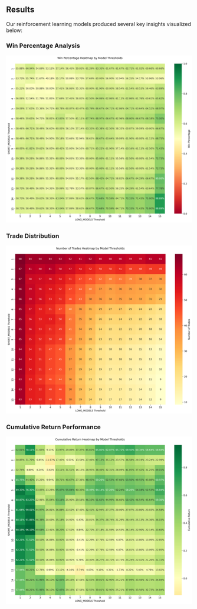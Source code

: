 ## Results

Our reinforcement learning models produced several key insights visualized below:

### Win Percentage Analysis
![Win Percentage Heatmap](./images/win_percentage_heatmap.png)

### Trade Distribution
![Trades Heatmap](./images/trades_heatmap.png)

### Cumulative Return Performance
![Cumulative Return Heatmap](./images/cumulative_return_heatmap.png)

